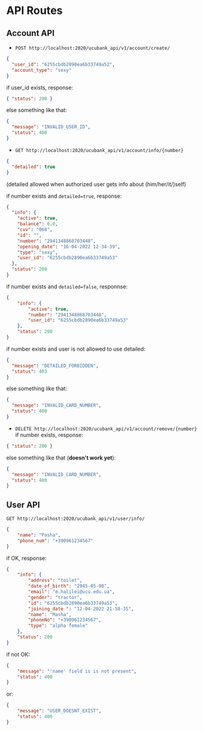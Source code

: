 # API Routes
## Account API
- `POST http://localhost:2020/ucubank_api/v1/account/create/` 
```json
{
  "user_id": "6255cbdb2890ea6b33749a52",
  "account_type": "sexy"
}
```
if user_id exists, response: 
```json
{ "status": 200 }
```
else something like that: 
```json
{
  "message": "INVALID_USER_ID",
  "status": 400
}
```

- `GET http://localhost:2020/ucubank_api/v1/account/info/{number}`

```json
{
  "detailed": true
}
```
(detailed allowed when authorized user gets info about (him/her/it/)self)

if number exists and `detailed=true`, response:
```json
{
  "info": {
    "active": true,
    "balance": 0.0,
    "cvv": "068",
    "id": "",
    "number": "2941348868703448",
    "opening_date": "16-04-2022 12-34-39",
    "type": "sexy",
    "user_id": "6255cbdb2890ea6b33749a53"
  },
  "status": 200
}
```
if number exists and `detailed=false`, responnse:
```json
{
    "info": {
        "active": true,
        "number": "2941348868703448",
        "user_id": "6255cbdb2890ea6b33749a53"
    },
    "status": 200
}
```
if number exists and user is not allowed to use detailed:
```json
{
  "message": "DETAILED_FORBIDDEN",
  "status": 403
}
```

else something like that:
```json
{
  "message": "INVALID_CARD_NUMBER",
  "status": 400
}
```

- `DELETE http://localhost:2020/ucubank_api/v1/account/remove/{number}`
if number exists, response:
```json
{ "status": 200 }
```
else something like that (**doesn't work yet**):
```json
{
  "message": "INVALID_CARD_NUMBER",
  "status": 400
}
```
## User API
`GET http://localhost:2020/ucubank_api/v1/user/info/`
```json
{
    "name": "Pasha",
    "phone_num": "+390961234567"
}
```
if OK, response: 
```json
{
    "info": {
        "address": "toilet",
        "date_of_birth": "2945-05-08",
        "email": "m.halilei@ucu.edu.ua",
        "gender": "tractor",
        "id": "6255cbdb2890ea6b33749a53",
        "joining_date ": "12-04-2022 21-58-35",
        "name": "Masha",
        "phoneNo": "+390961234567",
        "type": "alpha female"
    },
    "status": 200
}
```

if not OK:
```json
{
    "message": "'name' field is is not present",
    "status": 400
}
```
or:
```json
{
    "message": "USER_DOESNT_EXIST",
    "status": 400
}
```